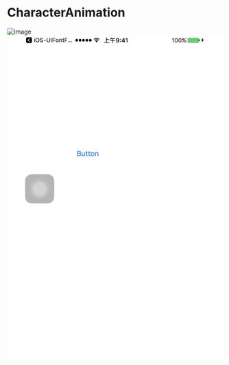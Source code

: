 # CharacterAnimation
![image](https://github.com/Azul-sea/CharacterAnimation/blob/master/iOS-UIFontFamilyNamesPreview-master/iOSSystemFont.gif)
![image](https://github.com/Azul-sea/CharacterAnimation/blob/master/TestOfNotePic/TextOfNoteFont.gif)
